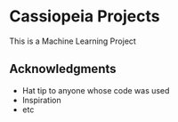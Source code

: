 # Cassiopeia Projects

This is a Machine Learning Project

## Acknowledgments

* Hat tip to anyone whose code was used
* Inspiration
* etc
